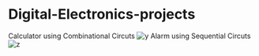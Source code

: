 # Digital-Electronics-projects
Calculator using Combinational Circuts
![y](https://user-images.githubusercontent.com/83589480/190155749-02100c71-7f85-403b-90b2-d734a3b88ca2.png)
Alarm using Sequential Circuts
![z](https://user-images.githubusercontent.com/83589480/190157800-6701e1d7-09c8-4291-9c47-0ed85870f852.png)
